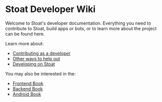 # Stoat Developer Wiki

Welcome to Stoat's developer documentation. Everything you need to contribute to Stoat, build apps or bots, or to learn more about the project can be found here.

Learn more about:

- [Contributing as a developer](./contrib.md)
- [Other ways to help out](./help.md)
- [Developing on Stoat](./developers/get_started.md)

You may also be interested in the:

- [Frontend Book](https://stoatchat.github.io/for-frontend)
- [Backend Book](https://stoatchat.github.io/stoatchat)
- [Android Book](https://stoatchat.github.io/for-android)
